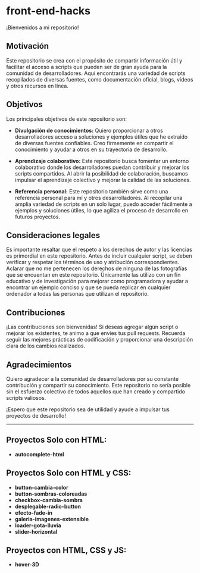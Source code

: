# front-end-hacks
¡Bienvenidos a mi repositorio!

## Motivación
Este repositorio se crea con el propósito de compartir información útil y facilitar el acceso a scripts que pueden ser de gran ayuda para la comunidad de desarrolladores. Aquí encontrarás una variedad de scripts recopilados de diversas fuentes, como documentación oficial, blogs, vídeos y otros recursos en línea.

## Objetivos
Los principales objetivos de este repositorio son:

- **Divulgación de conocimientos:** Quiero proporcionar a otros desarrolladores acceso a soluciones y ejemplos útiles que he extraído de diversas fuentes confiables. Creo firmemente en compartir el conocimiento y ayudar a otros en su trayectoria de desarrollo.

- **Aprendizaje colaborativo:** Este repositorio busca fomentar un entorno colaborativo donde los desarrolladores puedan contribuir y mejorar los scripts compartidos. Al abrir la posibilidad de colaboración, buscamos impulsar el aprendizaje colectivo y mejorar la calidad de las soluciones.

- **Referencia personal:** Este repositorio también sirve como una referencia personal para mí y otros desarrolladores. Al recopilar una amplia variedad de scripts en un solo lugar, puedo acceder fácilmente a ejemplos y soluciones útiles, lo que agiliza el proceso de desarrollo en futuros proyectos.

## Consideraciones legales
Es importante resaltar que el respeto a los derechos de autor y las licencias es primordial en este repositorio. Antes de incluir cualquier script, se deben verificar y respetar los términos de uso y atribución correspondientes. Aclarar que no me pertenecen los derechos de ninguna de las fotografías que se encuentan en este repositorio. Únicamente las utilizo con un fin educativo y de investigación para mejorar como programadora y ayudar a encontrar un ejemplo conciso y que se pueda replicar en cualquier ordenador a todas las personas que utilizan el repositorio.

## Contribuciones
¡Las contribuciones son bienvenidas! Si deseas agregar algún script o mejorar los existentes, te animo a que envíes tus pull requests. Recuerda seguir las mejores prácticas de codificación y proporcionar una descripción clara de los cambios realizados.

## Agradecimientos
Quiero agradecer a la comunidad de desarrolladores por su constante contribución y compartir su conocimiento. Este repositorio no sería posible sin el esfuerzo colectivo de todos aquellos que han creado y compartido scripts valiosos.

¡Espero que este repositorio sea de utilidad y ayude a impulsar tus proyectos de desarrollo!

---
## Proyectos Solo con HTML:

- **autocomplete-html**


## Proyectos Solo con HTML y CSS:

- **button-cambia-color**
- **button-sombras-coloreadas**
- **checkbox-cambia-sombra**
- **desplegable-radio-button**
- **efecto-fade-in**
- **galeria-imagenes-extensible**
- **loader-gota-lluvia**
- **slider-horizontal** 


## Proyectos con HTML, CSS y JS:

- **hover-3D**
